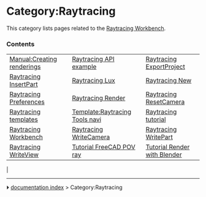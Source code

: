 # Category:Raytracing
This category lists pages related to the [Raytracing Workbench](Raytracing_Workbench.md).

### Contents

|     |     |     |
| --- | --- | --- |
| [Manual:Creating renderings](Manual_Creating_renderings.md) | [Raytracing API example](Raytracing_API_example.md) | [Raytracing ExportProject](Raytracing_ExportProject.md) |
| [Raytracing InsertPart](Raytracing_InsertPart.md) | [Raytracing Lux](Raytracing_Lux.md) | [Raytracing New](Raytracing_New.md) |
| [Raytracing Preferences](Raytracing_Preferences.md) | [Raytracing Render](Raytracing_Render.md) | [Raytracing ResetCamera](Raytracing_ResetCamera.md) |
| [Raytracing templates](Raytracing_templates.md) | [Template:Raytracing Tools navi](Template_Raytracing_Tools_navi.md) | [Raytracing tutorial](Raytracing_tutorial.md) |
| [Raytracing Workbench](Raytracing_Workbench.md) | [Raytracing WriteCamera](Raytracing_WriteCamera.md) | [Raytracing WritePart](Raytracing_WritePart.md) |
| [Raytracing WriteView](Raytracing_WriteView.md) | [Tutorial FreeCAD POV ray](Tutorial_FreeCAD_POV_ray.md) | [Tutorial Render with Blender](Tutorial_Render_with_Blender.md) |
|



---
⏵ [documentation index](../README.md) > Category:Raytracing
